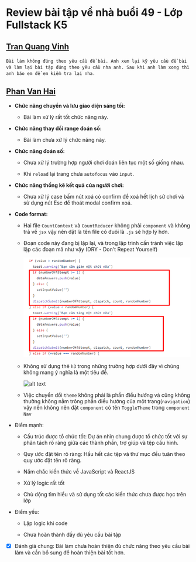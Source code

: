 # Review bài tập về nhà buổi 49 - Lớp Fullstack K5

## [Tran Quang Vinh](https://hoccode-eight.vercel.app/)

`Bài làm không đúng theo yêu cầu đề bài. Anh xem lại kỹ yêu cầu đề bài và làm lại bài tập đúng theo yêu cầu nha anh. Sau khi anh làm xong thì anh báo em để em kiểm tra lại nha.`

## [Phan Van Hai](https://react-05-xi.vercel.app/)

- **Chức năng chuyển và lưu giao diện sáng tối:**

  - Bài làm xử lý rất tốt chức năng này.

- **Chức năng thay đổi range đoán số:**

  - Bài làm chưa xử lý chức năng này.

- **Chức năng đoán số:**

  - Chưa xử lý trường hợp người chơi đoán liên tục một số giống nhau.

  - Khi `reload` lại trang chưa `autofocus` vào `input`.

- **Chức năng thống kê kết quả của người chơi:**

  - Chưa xử lý case bấm nút xoá có confirm để xoá hết lịch sử chơi và sử dụng nút Esc để thoát modal confirm xoá.

- **Code format:**

  - Hai file `CountContext` và `CountReducer` không phải `component` và không trả về `jsx` vậy nên đặt là tên file có đuôi là `.js` sẽ hợp lý hơn.

  - Đoạn code này đang bị lặp lại, và trong lập trình cần tránh việc lặp lặp các đoạn mã như vậy (DRY - Don't Repeat Yourself)

    ![alt text](./images/PVH_01.png)

  - Không sử dụng thẻ `h3` trong những trường hợp dưới đây vì chúng không mang ý nghĩa là một tiêu đề.

    ![alt text](image.png)

  - Việc chuyển dổi `theme` không phải là phần điều hướng và cũng không thường không nằm trông phần điều hướng của một trang(`navigation`) vậy nên không nên đặt `component` có tên `ToggleTheme` trong `component` `Nav`

- Điểm mạnh:

  - Cấu trúc được tổ chức tốt: Dự án nhìn chung được tổ chức tốt với sự phân tách rõ ràng giữa các thành phần, trợ giúp và tệp cấu hình.

  - Quy ước đặt tên rõ ràng: Hầu hết các tệp và thư mục đều tuân theo quy ước đặt tên rõ ràng.

  - Nắm chắc kiến thức về JavaScript và ReactJS

  - Xử lý logic rất tốt

  - Chủ dộng tìm hiểu và sử dụng tốt các kiến thức chưa được học trên lớp

- Điểm yếu:

  - Lặp logic khi code

  - Chưa hoàn thành đầy đủ yêu cầu bài tập

- [x] Đánh giá chung: Bài làm chưa hoàn thiện đủ chức năng theo yêu cầu bài làm và cần bổ sung để hoàn thiện bài tốt hơn.

